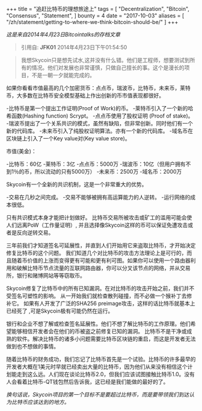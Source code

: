 +++
title = "追赶比特币的理想旅途上"
tags = [
    "Decentralization",
    "Bitcoin",
    "Consensus",
    "Statement",
]
bounty = 4
date = "2017-10-03"
aliases = [
	"/zh/statement/getting-to-where-we-think-bitcoin-should-be/"
]
+++

*这是来自2014年4月23日Bitcointalks的存档文章*

>引用自: **JFK01** 2014年4月23日下午01:54:50

>我想Skycoin只是想先试水,这并没有什么错。他们是工程师，想要测试到所有的情况。他们对发展也非常谨慎，只做自己擅长的事。这个是漫长的项目，不是一朝一夕就能完成的。

如果你看看市值最高的几个加密货币：点点币，瑞波币，比特币，未来币，莱特币，大多数在比特币安全模型基础上作出创新的币市值表现都很好。

-比特币是第一个提出工作证明(Proof of Work)的币。
-莱特币引入了一个新的哈希函数(Hashing function) Scrypt。
-点点币使用了股权证明 (Proof of stake)。
-瑞波币提出了一个关系共识的模式，虽然有缺陷，但非常创新。同时他们有一个新的代码库。
-未来币引入了纯股权证明算法。亦有一个新的代码库。
-域名币在区块链上引入了一个Key value对(Key value store)。

市值(美金)：

-比特币：60亿
-莱特币：3亿
-点点币：5000万
-瑞波币：10亿（但用户拥有不到1％的币，所以流动的只有5000万）
-未来币：2500万
-域名币：2000万

Skycoin有一个全新的共识机制，这是一个非常重大的优势。

-交易在几秒之间完成。
-交易不能够被拥有高运算能力的人逆转。
-运行网络的成本很低。

只有共识模式本身才能把计划做好。 比特币交易所被攻击或矿工的滥用可能会使人们远离PoW（工作量证明）, 并且选择像Skycoin这样的币可以保证免遭攻击或者是反向逆转交易。

三年前我们才知道签名可延展性，并直到人们开始用它来盗取比特币，才开始决定修复比特币的这个问题。 我们知道几个对比特币的攻击方法理论上是可行的，而且随着币价值的上涨而变得更有可能和更有利可图。如果你可以使用一个路由器利用和破解比特币节点流量的互联网路由器，你可以分叉该节点的网络，并从交易所，银行和赌博网站等等窃取币。

Skycoin修复了比特币中的所有已知漏洞。在对比特币的攻击开始之前，我们并不受签名可塑性的影响。 从一开始我们就检查散列碰撞，而不必做一个猴补丁去修补它。 如果有人开发了广泛的SHA256 preimage攻击，这样的话比特币就基本上已经死了 ,可是Skycoin极有可能仍然在运行。

银行和企业不想了解或检查签名延展性。他们不想了解比特币的工作原理。他们希望能够相信开发者会在他们的币被盗之前修复已知的漏洞。 比特币不是干净或成熟的软件。解决比特币的诸多小问题需要比特币区块链的重启，而这是开发者无法做到也不想做的事情。

随着比特币的财务成功，我们忘记了比特币首先是一个试验。比特币的许多最早的开发者大概在1美元时早就已经卖出大量的比特币，因为他们从来没有相信这个计划能走到这么远。人们现在谈论比特币2.0，但我们应该试图接触比特币1.0。没有人会看着比特币-QT钱包然后告诉我，这已经是我们能做的最好的了。

*换句话说，Skycoin项目的第一个目标不是要超过比特币，而是要带领我们到达认为比特币应该达到的地方。*
